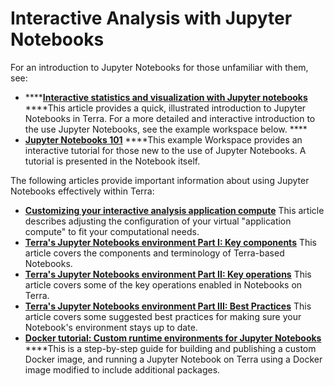 # Interactive Analysis with Jupyter Notebooks

For an introduction to Jupyter Notebooks for those unfamiliar with them, see:

*  ****[**Interactive statistics and visualization with Jupyter notebooks**](https://support.terra.bio/hc/en-us/articles/360024898671-Interactive-statistics-and-visualization-with-Jupyter-notebooks) ****This article provides a quick, illustrated introduction to Jupyter Notebooks in Terra. For a more detailed and interactive introduction to the use Jupyter Notebooks, see the example workspace below. ****
* [**Jupyter Notebooks 101**](https://terra.biodatacatalyst.nhlbi.nih.gov/#workspaces/help-gatk/Jupyter%20Notebooks%20101) ****This example Workspace provides an interactive tutorial for those new to the use of Jupyter Notebooks. A tutorial is presented in the Notebook itself.

The following articles provide important information about using Jupyter Notebooks effectively within Terra:

* [**Customizing your interactive analysis application compute**](https://support.terra.bio/hc/en-us/articles/360038125912) This article describes adjusting the configuration of your virtual "application compute" to fit your computational needs.
* [**Terra's Jupyter Notebooks environment Part I: Key components**](https://support.terra.bio/hc/en-us/search/click?data=BAh7CjoHaWRsKwjvrUvTUwA6CXR5cGVJIgxhcnRpY2xlBjoGRVQ6CHVybEkieWh0dHBzOi8vc3VwcG9ydC50ZXJyYS5iaW8vaGMvZW4tdXMvYXJ0aWNsZXMvMzYwMDI3MjM3ODcxLVRlcnJhLXMtSnVweXRlci1Ob3RlYm9va3MtZW52aXJvbm1lbnQtUGFydC1JLUtleS1jb21wb25lbnRzBjsHVDoOc2VhcmNoX2lkSSIpZTIwOTVkYjgtZmMyMS00MDUxLThmNzgtOTFkMzc2NTI5YTE3BjsHRjoJcmFua2kG--98cfe11c702494ccba7cc99587bcc9ef7aaa78fd) This article covers the components and terminology of Terra-based Notebooks.
* [**Terra's Jupyter Notebooks environment Part II: Key operations**](https://support.terra.bio/hc/en-us/search/click?data=BAh7CjoHaWRsKwikUUnTUwA6CXR5cGVJIgxhcnRpY2xlBjoGRVQ6CHVybEkiemh0dHBzOi8vc3VwcG9ydC50ZXJyYS5iaW8vaGMvZW4tdXMvYXJ0aWNsZXMvMzYwMDI3MDgzMTcyLVRlcnJhLXMtSnVweXRlci1Ob3RlYm9va3MtZW52aXJvbm1lbnQtUGFydC1JSS1LZXktb3BlcmF0aW9ucwY7B1Q6DnNlYXJjaF9pZEkiKWUyMDk1ZGI4LWZjMjEtNDA1MS04Zjc4LTkxZDM3NjUyOWExNwY7B0Y6CXJhbmtpCA%3D%3D--c1a47e6a22bf406bac81ce62e105885c7de890a8) This article covers some of the key operations enabled in Notebooks on Terra.
* [**Terra's Jupyter Notebooks environment Part III: Best Practices**](https://support.terra.bio/hc/en-us/search/click?data=BAh7CjoHaWRsKwjsmLnTUwA6CXR5cGVJIgxhcnRpY2xlBjoGRVQ6CHVybEkie2h0dHBzOi8vc3VwcG9ydC50ZXJyYS5iaW8vaGMvZW4tdXMvYXJ0aWNsZXMvMzYwMDM0NDQxNDUyLVRlcnJhLXMtSnVweXRlci1Ob3RlYm9va3MtZW52aXJvbm1lbnQtUGFydC1JSUktQmVzdC1QcmFjdGljZXMGOwdUOg5zZWFyY2hfaWRJIillMjA5NWRiOC1mYzIxLTQwNTEtOGY3OC05MWQzNzY1MjlhMTcGOwdGOglyYW5raQc%3D--088265ad4fc781767ae7b45c3f9cff2d699b6cc9) This article covers some suggested best practices for making sure your Notebook's environment stays up to date.
* [**Docker tutorial: Custom runtime environments for Jupyter Notebooks**](https://support.terra.bio/hc/en-us/articles/360037143432) ****This is a step-by-step guide for building and publishing a custom Docker image, and running a Jupyter Notebook on Terra using a Docker image modified to include additional packages.





